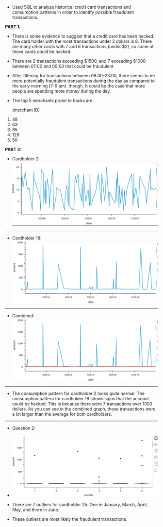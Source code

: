- Used SQL to analyze historical credit card transactions and consumption patterns in order to identify possible fraudulent transactions.

**PART 1:**
- There is some evidence to suggest that a credit card has been hacked. The card holder with the most transactions under 2 dollars is 8. There are many other cards with 7 and 6 transactions (under $2), so some of these cards could be hacked.

- There are 2 transactions exceeding $1500, and 7 exceeding $1000 between 07:00 and 09:00 that could be fraudulent.
- After filtering for transactions between 09:00-23:00, there seems to be more potentially fraudulent transactions during the day as compared to the early morning (7-9 am). though, It could be the case that more people are spending more money during the day.

- The top 5 merchants prone to hacks are: 
    
    (merchant ID)
1. 48
2. 63
3. 65
4. 129
5. 50

**PART 2:**

- Cardholder 2:
![2](Images/2.png)
---
- Cardholder 18:
![18](Images/18.png)
---
- Combined:
![2,18](Images/2,18.png)
---
- The consumption pattern for cardholder 2 looks quite normal. The consumption pattern for cardholder 18 shows signs that the account could be hacked. This is because there were 7 transactions over 1000 dollars. As you can see in the combined graph, these transactions were a lot larger than the average for both cardholders.
---
- Question 2:

- ![25](Images/25.png)

- There are 7 outliers for cardholder 25. One in January, March, April, May, and three in June.
- These outliers are most likely the fraudulent transactions.
